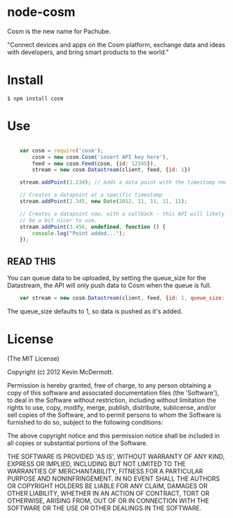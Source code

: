 # node-cosm

Cosm is the new name for Pachube.

"Connect devices and apps on the Cosm platform, exchange data and ideas with
developers, and bring smart products to the world."

# Install

    $ npm install cosm

# Use

```javascript

    var cosm = require('cosm');
        cosm = new cosm.Cosm('insert API key here'),
        feed = new cosm.Feed(cosm, {id: 12345}),
        stream = new cosm.Datastream(client, feed, {id: 1})

    stream.addPoint(1.234); // Adds a data point with the timestamp now

    // Creates a datapoint at a specific timestamp
    stream.addPoint(2.345, new Date(2012, 11, 11, 11, 11);

    // Creates a datapoint now, with a callback - this API will likely change to
    // be a bit nicer to use.
    stream.addPoint(3.456, undefined, function () {
        console.log("Point added...");
    });
```

## READ THIS

You can queue data to be uploaded, by setting the queue_size for the Datastream, the
API will only push data to Cosm when the queue is full.


```javascript
    var stream = new cosm.Datastream(client, feed, {id: 1, queue_size: 20});
```
The queue_size defaults to 1, so data is pushed as it's added.

# License

(The MIT License)

Copyright (c) 2012 Kevin McDermott.

Permission is hereby granted, free of charge, to any person obtaining a copy of this software and associated documentation files (the 'Software'), to deal in the Software without restriction, including without limitation the rights to use, copy, modify, merge, publish, distribute, sublicense, and/or sell copies of the Software, and to permit persons to whom the Software is furnished to do so, subject to the following conditions:

The above copyright notice and this permission notice shall be included in all copies or substantial portions of the Software.

THE SOFTWARE IS PROVIDED 'AS IS', WITHOUT WARRANTY OF ANY KIND, EXPRESS OR IMPLIED, INCLUDING BUT NOT LIMITED TO THE WARRANTIES OF MERCHANTABILITY, FITNESS FOR A PARTICULAR PURPOSE AND NONINFRINGEMENT. IN NO EVENT SHALL THE AUTHORS OR COPYRIGHT HOLDERS BE LIABLE FOR ANY CLAIM, DAMAGES OR OTHER LIABILITY, WHETHER IN AN ACTION OF CONTRACT, TORT OR OTHERWISE, ARISING FROM, OUT OF OR IN CONNECTION WITH THE SOFTWARE OR THE USE OR OTHER DEALINGS IN THE SOFTWARE.
